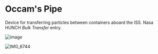 # Occam's Pipe
Device for transferring particles between containers aboard the ISS. 
Nasa HUNCH _Bulk Transfer_ entry.

![image](https://user-images.githubusercontent.com/75654428/155851350-82c74906-0668-4931-b6b9-bf747af72d0f.png)

![IMG_6744](https://user-images.githubusercontent.com/75654428/155851369-28d74c35-26c6-4308-a909-5770dc281897.jpg)
